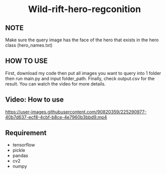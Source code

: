 <p align="center">
 <h1 align="center">Wild-rift-hero-regconition</h1>
</p>

## NOTE
Make sure the query image has the face of the hero that exists in the hero class (hero_names.txt)

## HOW TO USE
First, download my code then put all images you want to query into 1 folder then run main.py and input folder_path. Finally, check output.csv for the result. You can watch the video for more details. 

## Video: How to use



https://user-images.githubusercontent.com/90820359/225290977-40b7d637-ecf8-4cbf-b8ce-4e7960b3bbd9.mp4

## Requirement
* tensorflow
* pickle
* pandas
* cv2
* numpy

